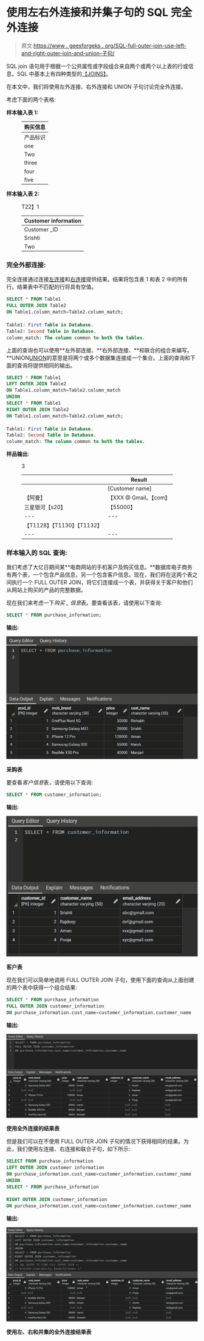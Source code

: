 # 使用左右外连接和并集子句的 SQL 完全外连接

> 原文:[https://www . geesforgeks . org/SQL-full-outer-join-use-left-and-right-outer-join-and-union-子句/](https://www.geeksforgeeks.org/sql-full-outer-join-using-left-and-right-outer-join-and-union-clause/)

SQL join 语句用于根据一个公共属性或字段组合来自两个或两个以上表的行或信息。SQL 中基本上有四种类型的[<u>【JOINS】</u>](https://www.geeksforgeeks.org/sql-join-set-1-inner-left-right-and-full-joins/)。

在本文中，我们将使用左外连接、右外连接和 UNION 子句讨论完全外连接。

考虑下面的两个表格:

**样本输入表 1:**

<figure class="table">

| **购买信息** |
| --- |
| 产品标识 | 手机 _ 品牌 | 成本(印度卢比) | 客户名称 |
| one | 加北 5G | Thirty thousand | 里沙卜 |
| Two | 三星 Galaxy M51 | Twenty-eight thousand | Srishti |
| three | iPhone 12 Pro | 1,28,000 | 等于 Haman） |
| four | 三星 Galaxy S20 | Fifty-five thousand | 严厉的 |
| five | Realme X50 Pro | Forty thousand | 万里 |

</figure>

**样本输入表 2:**

<figure class="table">T22】1

| **Customer information** |
| --- |
| Customer _ID | Customer _ name | E-mail address |
| Srishti | abc@gmail.com |
| Two | Lajieshen |

</figure>

### **完全外部连接**:

完全连接通过连接[左连接](https://www.geeksforgeeks.org/sql-join-set-1-inner-left-right-and-full-joins/)和[右连接](https://www.geeksforgeeks.org/sql-join-set-1-inner-left-right-and-full-joins/)提供结果。结果将包含表 1 和表 2 中的所有行。结果表中不匹配的行将具有空值。

```sql
SELECT * FROM Table1
FULL OUTER JOIN Table2
ON Table1.column_match=Table2.column_match;

Table1: First Table in Database.
Table2: Second Table in Database.
column_match: The column common to both the tables.
```

上面的查询也可以使用**左外部连接、**右外部连接、**和联合的组合来编写。**UNION[UNION](https://www.geeksforgeeks.org/union-and-union-all-in-ms-sql-server/#:~:text=Union%20means%20joining%20two%20or,are%20described%20in%20the%20query.)的意思是将两个或多个数据集连接成一个集合。上面的查询和下面的查询将提供相同的输出。

```sql
SELECT * FROM Table1
LEFT OUTER JOIN Table2
ON Table1.column_match=Table2.column_match
UNION
SELECT * FROM Table1
RIGHT OUTER JOIN Table2
ON Table1.column_match=Table2.column_match;

Table1: First Table in Database.
Table2: Second Table in Database.
column_match: The column common to both the tables.
```

**样品输出**:

<figure class="table">3

|  | **Result** |
| --- | --- |
|  | [Customer name] | [Customer id] | [Customer name] | [e-mail address] |
| 【阿曼】 | 【XXX @ Gmail。【com】 |  |
| 三星银河【s20】 | 【55000】 |
| --- | --- |
| 【T1128】【T1130】【T1132】 |  | 【pooja】【T1137】 |
| --- | --- | --- |

</figure>

### **样本输入的 SQL 查询:**

我们考虑了大亿日期间某**电商网站的手机客户及购买信息。**数据库电子商务有两个表，一个包含产品信息，另一个包含客户信息。现在，我们将在这两个表之间执行一个 FULL OUTER JOIN，将它们连接成一个表，并获得关于客户和他们从网站上购买的产品的完整数据。

现在我们来考虑一下*购买 _ 信息*表。要查看该表，请使用以下查询:

```sql
SELECT * FROM purchase_information; 
```

**输出:**

![](img/813e8efd0dee98f5be072b90a304a3b1.png)

**采购表**

要查看*客户信息*表，请使用以下查询:

```sql
SELECT * FROM customer_information;
```

**输出:**

![](img/ddb149eb045d99596dbf6d9fd4101b85.png)

**客户表**

现在我们可以简单地调用 FULL OUTER JOIN 子句，使用下面的查询从上面创建的两个表中获得一个组合结果:

```sql
SELECT * FROM purchase_information
FULL OUTER JOIN customer_information
ON purchase_information.cust_name=customer_information.customer_name
```

**输出:**

![](img/a359de7808b03d6455d818631ae5ea84.png)

**使用全外连接的结果表**

但是我们可以在不使用 FULL OUTER JOIN 子句的情况下获得相同的结果。为此，我们使用左连接、右连接和联合子句，如下所示:

```sql
SELECT FROM purchase_information
LEFT OUTER JOIN customer information
ON purchase_information.cust_name=customer_information.customer_name
UNION
SELECT * FROM purchase_information

RIGHT OUTER JOIN customer_information
ON purchase_information.cust_name=customer_information.customer_name
```

**输出:**

![](img/ef498fe746acc93e93252ea23ffabf33.png)

**使用左、右和并集的全外连接结果表**
